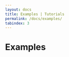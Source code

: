 ```yaml
---
layout: docs
title: Examples | Tutorials
permalink: /docs/examples/
tabindex: 3
---
```


# Examples
